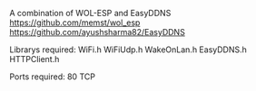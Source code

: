 A combination of WOL-ESP and EasyDDNS
https://github.com/memst/wol_esp
https://github.com/ayushsharma82/EasyDDNS

Librarys required:
WiFi.h
WiFiUdp.h
WakeOnLan.h
EasyDDNS.h
HTTPClient.h

Ports required:
80 TCP

